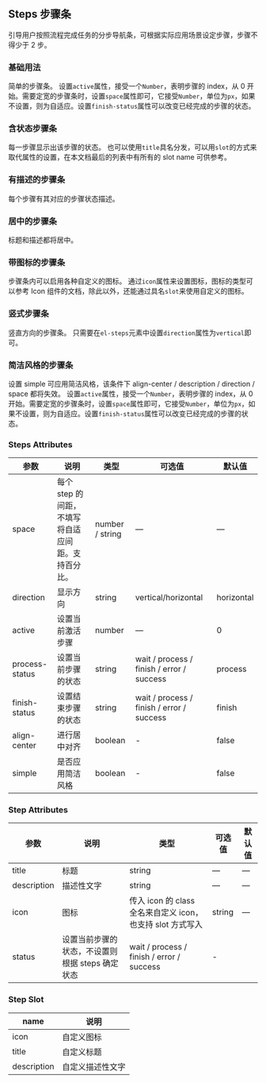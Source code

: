 ## Steps 步骤条
引导用户按照流程完成任务的分步导航条，可根据实际应用场景设定步骤，步骤不得少于 2 步。

### 基础用法
简单的步骤条。
<el-steps-base>
设置`active`属性，接受一个`Number`，表明步骤的 index，从 0 开始。需要定宽的步骤条时，设置`space`属性即可，它接受`Number`，单位为`px`，如果不设置，则为自适应。设置`finish-status`属性可以改变已经完成的步骤的状态。
</el-steps-base>

### 含状态步骤条
每一步骤显示出该步骤的状态。
<el-steps-status>
也可以使用`title`具名分发，可以用`slot`的方式来取代属性的设置，在本文档最后的列表中有所有的 slot name 可供参考。
</el-steps-status>

### 有描述的步骤条
每个步骤有其对应的步骤状态描述。
<el-steps-desc></el-steps-desc>

### 居中的步骤条
标题和描述都将居中。
<el-steps-center></el-steps-center>

### 带图标的步骤条
步骤条内可以启用各种自定义的图标。
<el-steps-icon>
通过`icon`属性来设置图标，图标的类型可以参考 Icon 组件的文档，除此以外，还能通过具名`slot`来使用自定义的图标。
</el-steps-icon>

### 竖式步骤条
竖直方向的步骤条。
<el-steps-vertical>
只需要在`el-steps`元素中设置`direction`属性为`vertical`即可。
</el-steps-vertical>

### 简洁风格的步骤条
设置 simple 可应用简洁风格，该条件下 align-center / description / direction / space 都将失效。
<el-steps-simple>
设置`active`属性，接受一个`Number`，表明步骤的 index，从 0 开始。需要定宽的步骤条时，设置`space`属性即可，它接受`Number`，单位为`px`，如果不设置，则为自适应。设置`finish-status`属性可以改变已经完成的步骤的状态。
</el-steps-simple>

### Steps Attributes
|参数|说明|类型|可选值|默认值|
|--|--|--|--|--|
|space|每个 step 的间距，不填写将自适应间距。支持百分比。|number / string|—|—|
|direction|显示方向|string|vertical/horizontal|horizontal|
|active|设置当前激活步骤|number|—|0|
|process-status|设置当前步骤的状态|string|wait / process / finish / error / success|process|
|finish-status|设置结束步骤的状态|string|wait / process / finish / error / success|finish|
|align-center|进行居中对齐|boolean|-|false|
|simple|是否应用简洁风格|boolean|-|false|

### Step Attributes
|参数|说明|类型|可选值|默认值|
|--|--|--|--|--|
|title|标题|string|—|—|
|description|描述性文字|string|—|—|
|icon|图标|传入 icon 的 class 全名来自定义 icon，也支持 slot 方式写入|string|—|
|status|设置当前步骤的状态，不设置则根据 steps 确定状态|wait / process / finish / error / success|-||

### Step Slot
|name|说明|
|--|--|
|icon|自定义图标|
|title|自定义标题|
|description|自定义描述性文字|